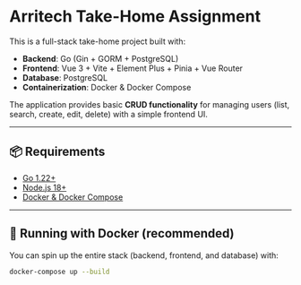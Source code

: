 # Arritech Take-Home Assignment

This is a full-stack take-home project built with:

- **Backend**: Go (Gin + GORM + PostgreSQL)
- **Frontend**: Vue 3 + Vite + Element Plus + Pinia + Vue Router
- **Database**: PostgreSQL
- **Containerization**: Docker & Docker Compose

The application provides basic **CRUD functionality** for managing users (list, search, create, edit, delete) with a simple frontend UI.

---

## 📦 Requirements

- [Go 1.22+](https://go.dev/)
- [Node.js 18+](https://nodejs.org/)
- [Docker & Docker Compose](https://docs.docker.com/get-docker/)

---

## 🚀 Running with Docker (recommended)

You can spin up the entire stack (backend, frontend, and database) with:

```bash
docker-compose up --build
```